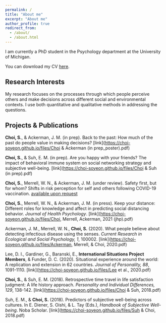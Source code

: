 ```yaml
---
permalink: /
title: "About me"
excerpt: "About me"
author_profile: true
redirect_from: 
  - /about/
  - /about.html
---
```

I am currently a PhD student in the Psychology department at the University of Michigan.

You can download my CV [here](https://choi-soyeon.github.io/files/choi_cv.pdf).


Research Interests
------
My research focuses on the processes through which people perceive others and make decisions across different social and environmental contexts. I use both quantitative and qualitative methods in addressing the questions.


Projects & Publications
------
**Choi, S.**, & Ackerman, J. M. (in prep). Back to the past: How much of the past do people value in making decisions? [link](https://choi-soyeon.github.io/files/Choi & Ackerman (in prep_poster).pdf)

**Choi, S.**, & Suh, E. M. (in prep). Are you happy with your friends? The impact of behavioral immune system on social networking strategy and subjective well-being. [link](https://choi-soyeon.github.io/files/Choi & Suh (in prep).pdf)

**Choi, S.**, Merrell, W. N., & Ackerman, J. M. (under review). Safety first, but for whom? Shifts in risk perception for self and others following COVID-19 vaccination. [available upon request](mailto:soyeonc@umich.edu)

**Choi, S.**, Merrell, W. N., & Ackerman, J. M. (in press). Keep your distance: Different roles for knowledge and affect in predicting social distancing behavior. _Journal of Health Psychology_. [link](https://choi-soyeon.github.io/files/Choi, Merrell, Ackerman, 2021 (jhp).pdf)

Ackerman, J. M., Merrell, W. N., **Choi, S.** (2020). What people believe about detecting infectious disease using the senses. _Current Research in Ecological and Social Psychology, 1_, 100002. [link](https://choi-soyeon.github.io/files/Ackerman, Merrell, & Choi, 2020.pdf)

Lee, D. I., Gardiner, G., Baranski, E., **International Situations Project Members**, & Funder, D. C. (2020). Situational experience around the world: A replication and extension in 62 countries. _Journal of Personality, 88_, 1091-1110. [link](https://choi-soyeon.github.io/files/Lee et al., 2020.pdf)

**Choi, S.**, & Suh, E. M. (2018). Retrospective time travel in life satisfaction judgment: A life history approach. _Personality and Individual Differences, 129_, 138-142. [link](https://choi-soyeon.github.io/files/Choi & Suh, 2018.pdf)

Suh, E. M., & **Choi, S.** (2018). Predictors of subjective well-being across cultures. In E. Diener, S. Oishi, & L. Tay (Eds.), _Handbook of Subjective Well-being_. Noba Scholar. [link](https://choi-soyeon.github.io/files/Suh & Choi, 2018.pdf)
